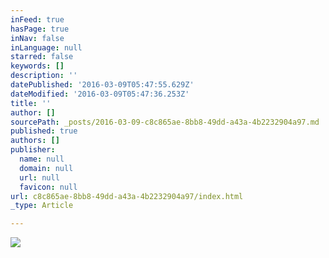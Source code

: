```yaml
---
inFeed: true
hasPage: true
inNav: false
inLanguage: null
starred: false
keywords: []
description: ''
datePublished: '2016-03-09T05:47:55.629Z'
dateModified: '2016-03-09T05:47:36.253Z'
title: ''
author: []
sourcePath: _posts/2016-03-09-c8c865ae-8bb8-49dd-a43a-4b2232904a97.md
published: true
authors: []
publisher:
  name: null
  domain: null
  url: null
  favicon: null
url: c8c865ae-8bb8-49dd-a43a-4b2232904a97/index.html
_type: Article

---
```

![](https://the-grid-user-content.s3-us-west-2.amazonaws.com/ce20df9e-de54-4815-ad9d-9cc670927db5.jpg)